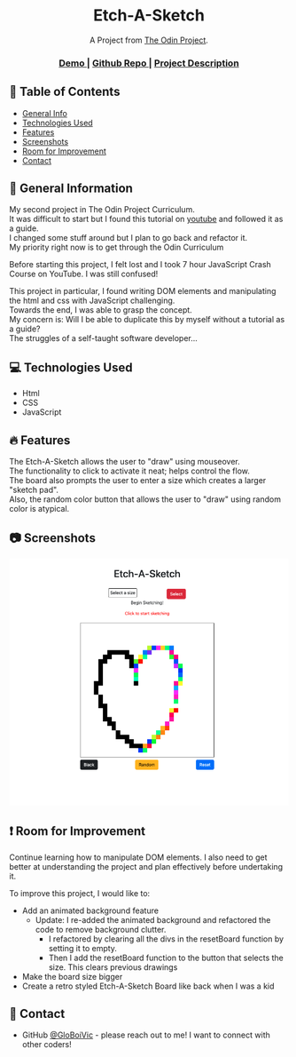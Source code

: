 <h1 align="center">Etch-A-Sketch</h1>

<div align="center">
   A Project from <a href="https://www.theodinproject.com/" target="_blank">The Odin Project</a>.
</div>

<div align="center">
  <h3>
    <a href="https://globoivic.github.io/Etch-A-Sketch/">
      Demo
    </a>
    <span> | </span>
    <a href="https://github.com/GloBoiVic/Etch-A-Sketch">
      Github Repo
    </a>
    <span> | </span>
    <a href="https://www.theodinproject.com/lessons/foundations-etch-a-sketch">
      Project Description
    </a>
  </h3>
</div>

## :file_folder: Table of Contents

- [General Info](#general-information)
- [Technologies Used](#technologies-used)
- [Features](#features)
- [Screenshots](#screenshots)
- [Room for Improvement](#room-for-improvement)
- [Contact](#contact)

## :page_facing_up: General Information

My second project in The Odin Project Curriculum. \
It was difficult to start but I found this tutorial on [youtube](https://www.youtube.com/watch?v=0YjwdFT-O9Y&t=1557s) and followed it as a guide. \
I changed some stuff around but I plan to go back and refactor it. \
My priority right now is to get through the Odin Curriculum

Before starting this project, I felt lost and I took 7 hour JavaScript Crash Course on YouTube.
I was still confused!

This project in particular, I found writing DOM elements and manipulating the html and css with JavaScript challenging. \
Towards the end, I was able to grasp the concept. \
My concern is: Will I be able to duplicate this by myself without a tutorial as a guide? \
The struggles of a self-taught software developer...

## :computer: Technologies Used

- Html
- CSS
- JavaScript

## :fire: Features

The Etch-A-Sketch allows the user to "draw" using mouseover. \
The functionality to click to activate it neat; helps control the flow. \
The board also prompts the user to enter a size which creates a larger "sketch pad". \
Also, the random color button that allows the user to "draw" using random color is atypical.

## :camera: Screenshots

![screenshot](Etch-A-Sketch-Screenshot.png)

## :heavy_exclamation_mark: Room for Improvement

Continue learning how to manipulate DOM elements.
I also need to get better at understanding the project and plan effectively before undertaking it.

To improve this project, I would like to:

- Add an animated background feature
  - Update: I re-added the animated background and refactored the code to remove background clutter.
    - I refactored by clearing all the divs in the resetBoard function by setting it to empty.
    - Then I add the resetBoard function to the button that selects the size. This clears previous drawings
- Make the board size bigger
- Create a retro styled Etch-A-Sketch Board like back when I was a kid

## :bust_in_silhouette: Contact

- GitHub [@GloBoiVic](https://github.com/vicdatrader) - please reach out to me! I want to connect with other coders!
